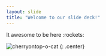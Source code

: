 ```yaml
---
layout: slide
title: "Welcome to our slide deck!"
---
```


It awesome to be here :rockets:

![cherryontop-o-cat](https://octodex.github.com/images/cherryontop-o-cat.png)
{: .center}
